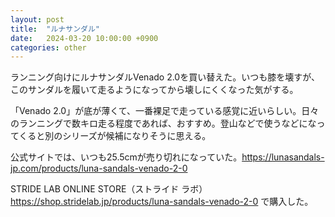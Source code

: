 ```yaml
---
layout: post
title:  "ルナサンダル"
date:   2024-03-20 10:00:00 +0900
categories: other
---
```


ランニング向けにルナサンダルVenado 2.0を買い替えた。いつも膝を壊すが、このサンダルを履いて走るようになってから壊しにくくなった気がする。

「Venado 2.0」が底が薄くて、一番裸足で走っている感覚に近いらしい。日々のランニングで数キロ走る程度であれば、おすすめ。登山などで使うなどになってくると別のシリーズが候補になりそうに思える。

公式サイトでは、いつも25.5cmが売り切れになっていた。https://lunasandals-jp.com/products/luna-sandals-venado-2-0

STRIDE LAB ONLINE STORE（ストライド ラボ）https://shop.stridelab.jp/products/luna-sandals-venado-2-0 で購入した。
